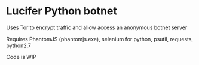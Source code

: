 # Lucifer Python botnet

Uses Tor to encrypt traffic and allow access an anonymous botnet server

Requires PhantomJS (phantomjs.exe), selenium for python, psutil, requests, python2.7

Code is WIP
